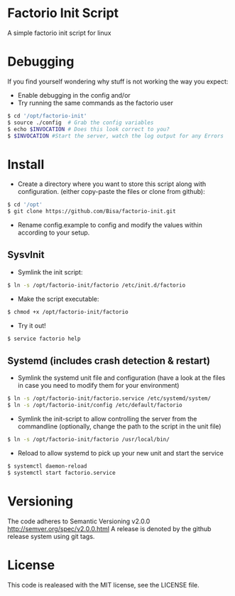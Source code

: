 # Factorio Init Script
A simple factorio init script for linux

# Debugging
 If you find yourself wondering why stuff is not working the way you expect:
 - Enable debugging in the config
 and/or
 - Try running the same commands as the factorio user

 ```bash
 $ cd '/opt/factorio-init'
 $ source ./config  # Grab the config variables
 $ echo $INVOCATION # Does this look correct to you?
 $ $INVOCATION #Start the server, watch the log output for any Errors
 ```

# Install
- Create a directory where you want to store this script along with configuration. (either copy-paste the files or clone from github):

 ```bash
 $ cd '/opt'
 $ git clone https://github.com/Bisa/factorio-init.git
 ```
- Rename config.example to config and modify the values within according to your setup.

## SysvInit
- Symlink the init script:

 ```bash
 $ ln -s /opt/factorio-init/factorio /etc/init.d/factorio
 ```
- Make the script executable:

 ```bash
 $ chmod +x /opt/factorio-init/factorio
 ```
- Try it out!

 ```bash
 $ service factorio help
 ```

## Systemd (includes crash detection & restart)
- Symlink the systemd unit file and configuration (have a look at the files in case you need to modify them for your environment)
 
 ```bash
 $ ln -s /opt/factorio-init/factorio.service /etc/systemd/system/
 $ ln -s /opt/factorio-init/config /etc/default/factorio
 ```
- Symlink the init-script to allow controlling the server from the commandline (optionally, change the path to the script in the unit file)
 
 ```bash
 $ ln -s /opt/factorio-init/factorio /usr/local/bin/
 ```
- Reload to allow systemd to pick up your new unit and start the service
 
 ```bash
 $ systemctl daemon-reload
 $ systemctl start factorio.service
 ```
 # Versioning
 The code adheres to Semantic Versioning v2.0.0 http://semver.org/spec/v2.0.0.html
 A release is denoted by the github release system using git tags.

 # License
 This code is realeased with the MIT license, see the LICENSE file.
